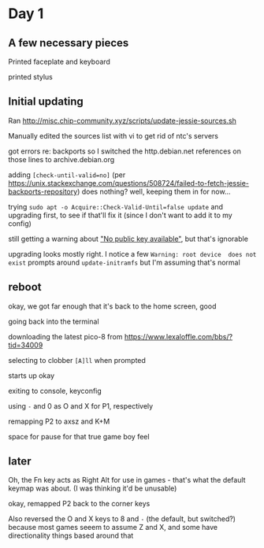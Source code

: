 # Day 1

## A few necessary pieces

Printed faceplate and keyboard

printed stylus

## Initial updating

Ran http://misc.chip-community.xyz/scripts/update-jessie-sources.sh

Manually edited the sources list with vi to get rid of ntc's servers

got errors re: backports so I switched the http.debian.net references on those lines to archive.debian.org

adding `[check-until-valid=no]` (per https://unix.stackexchange.com/questions/508724/failed-to-fetch-jessie-backports-repository) does nothing? well, keeping them in for now...

trying `sudo apt -o Acquire::Check-Valid-Until=false update` and upgrading first, to see if that'll fix it (since I don't want to add it to my config)

still getting a warning about ["No public key available"](https://unix.stackexchange.com/questions/550780/no-public-key-available-for-the-following-key-ids-aa8e81b4331f7f50), but that's ignorable

upgrading looks mostly right. I notice a few `Warning: root device  does not exist` prompts around `update-initramfs` but I'm assuming that's normal

## reboot

okay, we got far enough that it's back to the home screen, good

going back into the terminal

downloading the latest pico-8 from https://www.lexaloffle.com/bbs/?tid=34009

selecting to clobber `[A]ll` when prompted

starts up okay

exiting to console, keyconfig

using `-` and 0 as O and X for P1, respectively

remapping P2 to axsz and K+M

space for pause for that true game boy feel

## later

Oh, the Fn key acts as Right Alt for use in games - that's what the default keymap was about. (I was thinking it'd be unusable)

okay, remapped P2 back to the corner keys

Also reversed the O and X keys to 8 and `-` (the default, but switched?) because most games seeem to assume Z and X, and some have directionality things based around that
